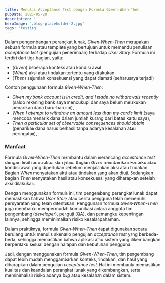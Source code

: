 ```yaml
---
title: Menulis Acceptance Test dengan Formula Given-When-Then
pubDate: 2023-05-20
description: ''
heroImage: '/blog-placeholder-2.jpg'
tags: 'testing'
---
```


Dalam pengembangan perangkat lunak, *Given-When-Then* merupakan sebuah formula atau template yang bertujuan untuk memandu penulisan *acceptance test* (pengujian penerimaan) terhadap *User Story*. Formula ini terdiri dari tiga bagian, yaitu:
- (*Given*) beberapa konteks atau kondisi awal
- (*When*) aksi atau tindakan tertentu yang dilakukan
- (*Then*) sejumlah konsekuensi yang dapat diamati (seharusnya terjadi)

Contoh penggunaan formula *Given-When-Then*:
- *Given my bank account is in credit, and I made no withdrawals recently* (saldo rekening bank saya mencukupi dan saya belum melakukan penarikan dana baru-baru ini),
- *When I attempt to withdraw an amount less than my card’s limit* (saya mencoba menarik dana dalam jumlah kurang dari batas kartu saya),
- *Then a particular set of observable consequences should obtain* (penarikan dana harus berhasil tanpa adanya kesalahan atau peringatan),

### Manfaat

Formula *Given-When-Then* membantu dalam merancang *acceptance test* dengan lebih terstruktur dan jelas. Bagian *Given* memberikan konteks atau kondisi awal yang diperlukan sebelum menjalankan aksi atau tindakan. Bagian *When* menyatakan aksi atau tindakan yang akan diuji. Sedangkan bagian *Then* menyatakan hasil atau konsekuensi yang diharapkan setelah aksi dilakukan.

Dengan menggunakan formula ini, tim pengembang perangkat lunak dapat memastikan bahwa *User Story* atau cerita pengguna telah memenuhi persyaratan yang telah ditentukan. Penggunaan formula *Given-When-Then* juga membantu mempermudah komunikasi antara anggota tim pengembang (*developer*), penguji (QA), dan pemangku kepentingan lainnya, sehingga meminimalkan risiko kesalahpahaman.

Dalam praktiknya, formula *Given-When-Then* dapat digunakan secara berulang untuk menulis skenario pengujian *acceptance test* yang berbeda-beda, sehingga memastikan bahwa aplikasi atau sistem yang dikembangkan berperilaku sesuai dengan harapan dan kebutuhan pengguna.

Jadi, dengan menggunakan formula *Given-When-Then*, tim pengembang dapat lebih mudah menggambarkan konteks, tindakan, dan hasil yang diharapkan dalam pengujian *acceptance test*. Hal ini membantu memastikan kualitas dan keandalan perangkat lunak yang dikembangkan, serta meminimalisir risiko adanya *bug* atau kesalahan dalam sistem.